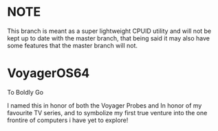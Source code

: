 

# NOTE
This branch is meant as a super lightweight CPUID utility and will not be kept up to date with the master branch, that being said it may also have some features that the master branch will not.

# VoyagerOS64
To Boldly Go 

I named this in honor of both the Voyager Probes and In honor of my favourite TV series, and to symbolize my first true venture into the one frontire of computers i have yet to explore!
